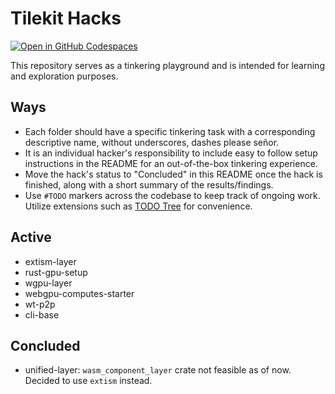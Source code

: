 
# Tilekit Hacks

[![Open in GitHub Codespaces](https://github.com/codespaces/badge.svg)](https://codespaces.new/tilekit/hacks?quickstart=1)


This repository serves as a tinkering playground and is intended for learning and exploration purposes.

## Ways

- Each folder should have a specific tinkering task with a corresponding descriptive name, without underscores, dashes please señor.
- It is an individual hacker's responsibility to include easy to follow setup instructions in the README for an out-of-the-box tinkering experience.
- Move the hack's status to "Concluded" in this README once the hack is finished, along with a short summary of the results/findings.
- Use `#TODO` markers across the codebase to keep track of ongoing work. Utilize extensions such as [TODO Tree](https://marketplace.visualstudio.com/items?itemName=Gruntfuggly.todo-tree) for convenience.

## Active

- extism-layer
- rust-gpu-setup
- wgpu-layer
- webgpu-computes-starter
- wt-p2p
- cli-base

## Concluded

- unified-layer: `wasm_component_layer` crate not feasible as of now. Decided to use `extism` instead.